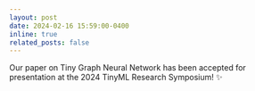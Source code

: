 ```yaml
---
layout: post
date: 2024-02-16 15:59:00-0400
inline: true
related_posts: false
---
```


Our paper on Tiny Graph Neural Network has been accepted for presentation at the 2024 TinyML Research Symposium! :sparkles:

